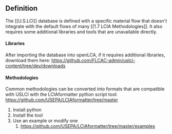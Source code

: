## Definition
The [[U.S.LCI]] database is defined with a specific material flow that doesn't integrate with the default flows of many [[1.7 LCIA Methodologies]]. It also requires some additional libraries and tools that are unavailable directly.

#### Libraries
After importing the database into openLCA, if it requires additional libraries, download them here:
https://github.com/FLCAC-admin/uslci-content/tree/dev/downloads

#### Methodologies
Common methodologies can be converted into formats that are compatible with USLCI with the LCIAformatter python script tool:
https://github.com/USEPA/LCIAformatter/tree/master
1. Install python
2. Install the tool
3. Use an example or modify one
	1. https://github.com/USEPA/LCIAformatter/tree/master/examples